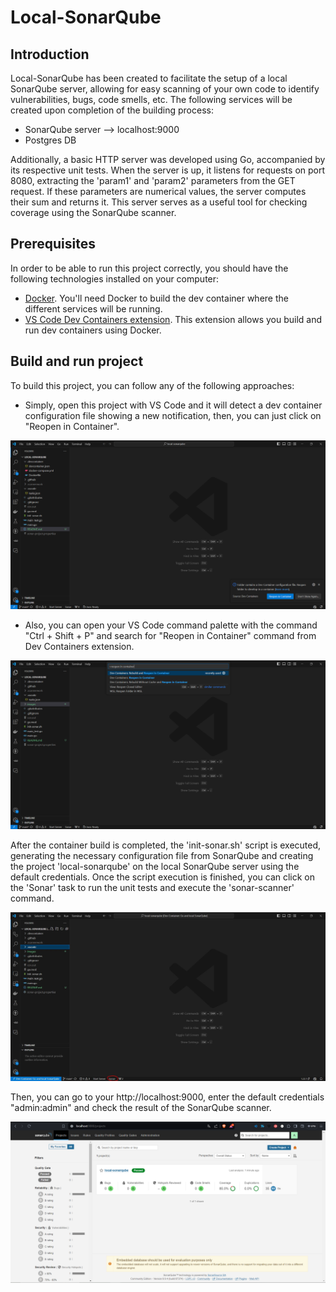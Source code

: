 # Local-SonarQube
## Introduction
Local-SonarQube has been created to facilitate the setup of a local SonarQube server, allowing for easy scanning of your own code to identify vulnerabilities, bugs, code smells, etc. The following services will be created upon completion of the building process:
- SonarQube server --> localhost:9000
- Postgres DB

Additionally, a basic HTTP server was developed using Go, accompanied by its respective unit tests. When the server is up, it listens for requests on port 8080, extracting the 'param1' and 'param2' parameters from the GET request. If these parameters are numerical values, the server computes their sum and returns it. This server serves as a useful tool for checking coverage using the SonarQube scanner.
## Prerequisites
In order to be able to run this project correctly, you should have the following technologies installed on your computer:
- [Docker](https://www.docker.com/). You'll need Docker to build the dev container where the different services will be running.
- [VS Code Dev Containers extension](https://marketplace.visualstudio.com/items?itemName=ms-vscode-remote.remote-containers). This extension allows you build and run dev containers using Docker.
## Build and run project
To build this project, you can follow any of the following approaches:
- Simply, open this project with VS Code and it will detect a dev container configuration file showing a new notification, then, you can just click on "Reopen in Container".

![VS Code Reopen in Container notification](images\vscode_notification.png)

- Also, you can open your VS Code command palette with the command "Ctrl + Shift + P" and search for "Reopen in Container" command from Dev Containers extension.

![Reopen in Container command](images\reopen_command.png)

After the container build is completed, the 'init-sonar.sh' script is executed, generating the necessary configuration file from SonarQube and creating the project 'local-sonarqube' on the local SonarQube server using the default credentials. Once the script execution is finished, you can click on the 'Sonar' task to run the unit tests and execute the 'sonar-scanner' command.

![Sonar task](images\sonar_task.jpg)

Then, you can go to your http://localhost:9000, enter the default credentials "admin:admin" and check the result of the SonarQube scanner.

![Sonar scanner](images\sonar_scanner.png)

